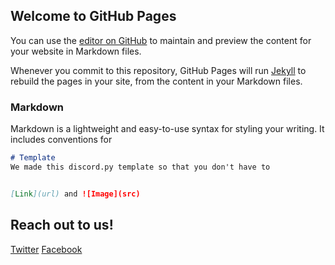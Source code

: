 ## Welcome to GitHub Pages

You can use the [editor on GitHub](https://github.com/ZbotDyn0/zbotspybottemplate/edit/gh-pages/index.md) to maintain and preview the content for your website in Markdown files.

Whenever you commit to this repository, GitHub Pages will run [Jekyll](https://jekyllrb.com/) to rebuild the pages in your site, from the content in your Markdown files.

### Markdown

Markdown is a lightweight and easy-to-use syntax for styling your writing. It includes conventions for

```markdown
# Template
We made this discord.py template so that you don't have to


[Link](url) and ![Image](src)
```
## Reach out to us!

[Twitter](https://twitter.com/ZbotsB)
[Facebook](https://www.facebook.com/Zbots-Bots-112236234429942/)
